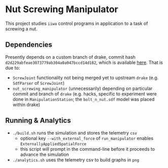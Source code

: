 # Nut Screwing Manipulator
This project studies `iiwa` control programs in application to a task of screwing a nut.

## Dependencies
Presently depends on a custom branch of drake, commit hash `d2d229abfeae3073779ab304a0a947bccd14d182`, which is available [here](https://github.com/wf34/drake/commits/experiment/wf34/hybrid_control_for_nut_screwing2). That is due to:
   * `ScrewJoint` functionality not being merged yet to upstream `drake` (e.g. `SdfParser` of `ScrewJoint`)
   * `nut_screwing_manipulator` (unnecessarily) depending on particular commit and branch of `drake` (e.g. hacks, specific to experiment were done in `ManipulationStation`; the `bolt_n_nut.sdf` model was placed within drake)

## Running & Analytics
   * `./build.sh` runs the simulation and stores the telemetry `csv`
       * optional key `--with_external_force` of `run_manipulator` enables `ExternallyAppliedSpatialForce`
       * this script will prompt in the command-line before it proceeds to advance the simulation
   * `./analytics.sh` uses the telemetry csv to build graphs in `png`
